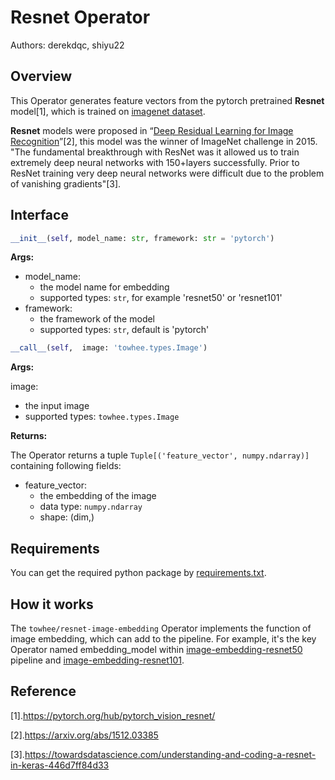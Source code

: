 # Resnet Operator

Authors: derekdqc, shiyu22

## Overview

This Operator generates feature vectors from the pytorch pretrained **Resnet** model[1], which is trained on [imagenet dataset](https://image-net.org/download.php).

**Resnet** models were proposed in “[Deep Residual Learning for Image Recognition](https://arxiv.org/abs/1512.03385)”[2], this model was the winner of ImageNet challenge in 2015. "The fundamental breakthrough with ResNet was it allowed us to train extremely deep neural networks with 150+layers successfully. Prior to ResNet training very deep neural networks were difficult due to the problem of vanishing gradients"[3].

## Interface

```python
__init__(self, model_name: str, framework: str = 'pytorch')
```

**Args:**

- model_name:
  - the model name for embedding
  - supported types: `str`, for example 'resnet50' or 'resnet101'
- framework:
  - the framework of the model
  - supported types: `str`, default is 'pytorch'

```python
__call__(self,  image: 'towhee.types.Image')
```

**Args:**

 image:
  - the input image
  - supported types: `towhee.types.Image`


**Returns:**

The Operator returns a tuple `Tuple[('feature_vector', numpy.ndarray)]` containing following fields:

- feature_vector:
  - the embedding of the image
  - data type: `numpy.ndarray`
  - shape: (dim,)

## Requirements

You can get the required python package by [requirements.txt](./requirements.txt).

## How it works

The `towhee/resnet-image-embedding` Operator implements the function of image embedding, which can add to the pipeline. For example, it's the key Operator named embedding_model within [image-embedding-resnet50](https://hub.towhee.io/towhee/image-embedding-resnet50) pipeline and [image-embedding-resnet101](https://hub.towhee.io/towhee/image-embedding-resnet101).

## Reference

[1].https://pytorch.org/hub/pytorch_vision_resnet/

[2].https://arxiv.org/abs/1512.03385

[3].https://towardsdatascience.com/understanding-and-coding-a-resnet-in-keras-446d7ff84d33
